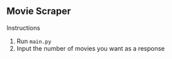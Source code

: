 ## Movie Scraper

Instructions
1. Run `main.py`
2. Input the number of movies you want as a response 
